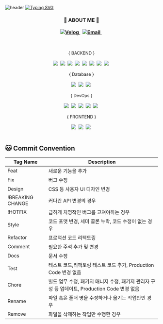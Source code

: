![header](https://capsule-render.vercel.app/api?type=waving&color=gradient&text=&animation=twinkling&height=90&width=1000)
[![Typing SVG](https://readme-typing-svg.demolab.com?font=Quicksand&width=300&size=30&duration=2800&pause=100&color=b86f85&center=false&vCenter=false&multiline=true&repeat=true&width=1000&height=100&lines=Welcome+to+SiYeon's+GitHub!+👏)](https://git.io/typing-svg)

<div>
  <h3 align="center">
    🧸 ABOUT ME 🧸
    <br>
    <br>
    <a href="https://velog.io/@imdemo" target="_blank">
    <img src="https://img.shields.io/badge/velog.io/@imdemo-20C997?style=flat-square&logo=Velog&logoColor=white" alt="Velog" />
    </a>&nbsp;    
    <a href="mailto:dev.demonstrate@gmail.com" target="_blank">
      <img src="https://img.shields.io/badge/dev.demonstrate@gmail.com-EA4335?style=flat-square&logo=Gmail&logoColor=white" alt="Email" />
    </a>&nbsp;
  </h2>
</div>

<div align="center">
  <br>
  <br>
  { BACKEND }
  <br>
  <br>
  <img src="https://img.shields.io/badge/Java-007396?style=flat-square&logo=Java&logoColor=white"/></a>&nbsp;
  <img src="https://img.shields.io/badge/Spring-6DB33F?style=flat-square&logo=Spring&logoColor=white"/></a>&nbsp;
  <img src="https://img.shields.io/badge/Thymeleaf-005F0F?style=flat-square&logo=Thymeleaf&logoColor=white"/></a>&nbsp;
  <img src="https://img.shields.io/badge/Apache Tomcat-F8DC75?style=flat-square&logo=Apache Tomcat&logoColor=white"/></a>&nbsp;
  <img src="https://img.shields.io/badge/Gradle-02303A?style=flat-square&logo=Gradle&logoColor=white"/></a>&nbsp;
  <img src="https://img.shields.io/badge/Python-3776AB?style=flat-square&logo=Python&logoColor=white"/></a>&nbsp;
  <img src="https://img.shields.io/badge/OpenCV-5C3EE8?style=flat-square&logo=OpenCV&logoColor=white"/></a>&nbsp;
  <img src="https://img.shields.io/badge/Android Studio-3DDC84?style=flat-square&logo=Android Studio&logoColor=white"/></a>&nbsp;

  <br>
  <br>
  { Database }
  <br>
  <br>
  <img src="https://img.shields.io/badge/Microsoft SQL Server-CC2927?style=flat-square&logo=Microsoft SQL Server&logoColor=white"/></a>&nbsp;
  <img src="https://img.shields.io/badge/MySQL-4479A1?style=flat-square&logo=MySQL&logoColor=white"/></a>&nbsp;
  <img src="https://img.shields.io/badge/Oracle-F80000?style=flat-square&logo=Oracle&logoColor=white"/></a>&nbsp;
  
  <br>
  <br>
  { DevOps }
  <br>
  <br>
  <img src="https://img.shields.io/badge/SonarQube-4E9BCD?style=flat-square&logo=sonarQube&logoColor=white"/></a>&nbsp;
  <img src="https://img.shields.io/badge/Docker-2496ED?style=flat-square&logo=Docker&logoColor=white"/></a>&nbsp;
  <img src="https://img.shields.io/badge/Redis-DC382D?style=flat-square&logo=Redis&logoColor=white"/></a>&nbsp;
  <img src="https://img.shields.io/badge/JUnit5-25A162?style=flat-square&logo=JUnit5&logoColor=white"/></a>&nbsp;
  <img src="https://img.shields.io/badge/Jira-0052CC?style=flat-square&logo=Jira&logoColor=white"/></a>&nbsp;

  <br>
  <br>
  { FRONTEND }
  <br>
  <br>
  <img src="https://img.shields.io/badge/HTML5-E34F26?style=flat-square&logo=HTML5&logoColor=white"/></a>&nbsp;
  <img src="https://img.shields.io/badge/CSS3-1572B6?style=flat-square&logo=CSS3&logoColor=white"/></a>&nbsp;
  <img src="https://img.shields.io/badge/JavaScript-F7DF1E?style=flat-square&logo=JavaScript&logoColor=white"/></a>&nbsp;  
  
  <br>
  <br>
</div>

## 🐱 Commit Convention
| Tag Name | Description |
|----|----------|
| Feat | 새로운 기능을 추가 |
| Fix | 버그 수정 |
| Design | CSS 등 사용자 UI 디자인 변경 |
| !BREAKING CHANGE | 커다란 API 변경의 경우 |
| !HOTFIX | 급하게 치명적인 버그를 고쳐야하는 경우 |
| Style | 코드 포맷 변경, 세미 콜론 누락, 코드 수정이 없는 경우 |
| Refactor| 프로덕션 코드 리팩토링 |
| Comment | 필요한 주석 추가 및 변경 |
| Docs | 문서 수정 |
| Test | 테스트 코드,리팩토링 테스트 코드 추가, Production Code 변경 없음 |
| Chore | 빌드 업무 수정, 패키지 매니저 수정, 패키지 관리자 구성 등 업데이트, Production Code 변경 없음 |
| Rename | 파일 혹은 폴더 명을 수정하거나 옮기는 작업만인 경우 |
| Remove | 파일을 삭제하는 작업만 수행한 경우 |

<!--
**ghsyn/ghsyn** is a ✨ _special_ ✨ repository because its `README.md` (this file) appears on your GitHub profile.

Here are some ideas to get you started:

- 🔭 I’m currently working on ...
- 🌱 I’m currently learning ...
- 👯 I’m looking to collaborate on ...
- 🤔 I’m looking for help with ...
- 💬 Ask me about ...
- 📫 How to reach me: ...
- 😄 Pronouns: ...
- ⚡ Fun fact: ...
-->


